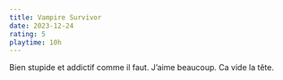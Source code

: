 ```yaml
---
title: Vampire Survivor
date: 2023-12-24
rating: 5
playtime: 10h
---
```


Bien stupide et addictif comme il faut. J’aime beaucoup. Ca vide la tête.
